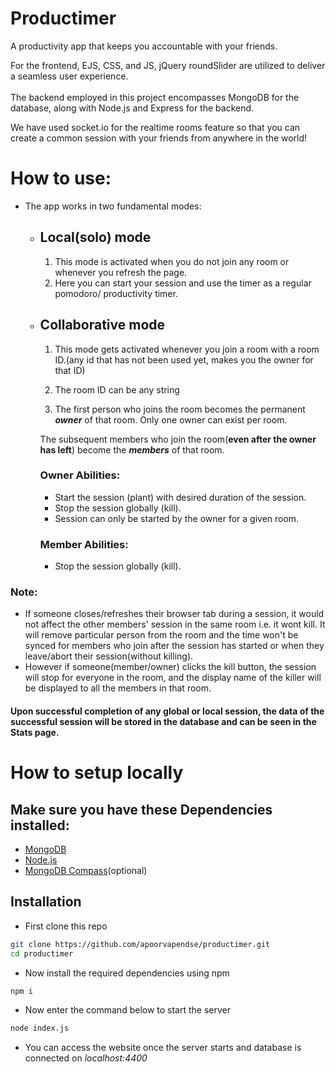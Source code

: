 # Productimer
A productivity app that keeps you accountable with your friends.


For the frontend, EJS, CSS, and JS, jQuery roundSlider are utilized to deliver a seamless user experience.
\
\
The backend employed in this project encompasses MongoDB for the database, along with Node.js and Express for the backend.

We have used socket.io for the realtime rooms feature so that you can create a common session with your friends from anywhere in the world!

# How to use:
- The app works in two fundamental modes:
    - ## Local(solo) mode
        1. This mode is activated when you do not join any room or whenever you refresh the page.
        2. Here you can start your session and use the timer as a regular pomodoro/ productivity timer.

    - ## Collaborative mode
       1. This mode gets activated whenever you join a room with a room ID.(any id that has not been used yet, makes you the owner for that ID)
       2. The room ID can be any string

       3. The first person who joins the room becomes the permanent ***owner***  of that room. Only one owner can exist per room.
       

        The subsequent members who join the room(**even after the owner has left**) become the ***members*** of that room.

        ### Owner Abilities:
        - Start the session (plant) with desired duration of the session.
        - Stop the session globally (kill).
        - Session can only be started by the owner for a given room.
         ### Member Abilities:
        - Stop the session globally (kill).

### Note:
- If someone closes/refreshes their browser tab during a session, it would not affect the other members' session in the same room i.e. it wont kill. It will remove particular person from the room and the time won't be synced for members who join after the session has started or when they leave/abort their session(without killing).
- However if someone(member/owner) clicks the kill button, the session will stop for everyone in the room, and the display name of the killer will be displayed to all the members in that room.
        

#### Upon successful completion of any global or local session, the data of the successful session will be stored in the database and can be seen in the Stats page.

        



# How to setup locally

## Make sure you have these Dependencies installed:
- [MongoDB](https://www.mongodb.com/docs/manual/administration/install-community/)
- [Node.js](https://nodejs.org/en/download)
- [MongoDB Compass](https://www.mongodb.com/try/download/compass)(optional)

## Installation

-  First clone this repo

```bash
git clone https://github.com/apoorvapendse/productimer.git
cd productimer
```
- Now install the required dependencies using npm
```bash
npm i 
```
- Now enter the command below to start the server 
```bash
node index.js
```
- You can access the website once the server starts and database is connected  on *localhost:4400*
